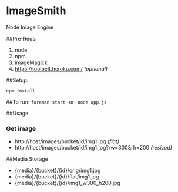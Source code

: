 ImageSmith
==========

Node Image Engine

##Pre-Reqs:
1. node
1. npm
1. imageMagick
1. https://toolbelt.heroku.com/ _(optional)_

##Setup:

`npm install`

##To run:
`foreman start`
-or-
`node app.js`

##Usage

### Get image
* http://host/images/bucket/id/img1.jpg _(flat)_
* http://host/images/bucket/id/img1.jpg?rw=300&rh=200 _(resized)_

##Media Storage
* {media}/{bucket}/{id}/orig/img1.jpg
* {media}/{bucket}/{id}/flat/img1.jpg
* {media}/{bucket}/{id}/img1_w300_h200.jpg
